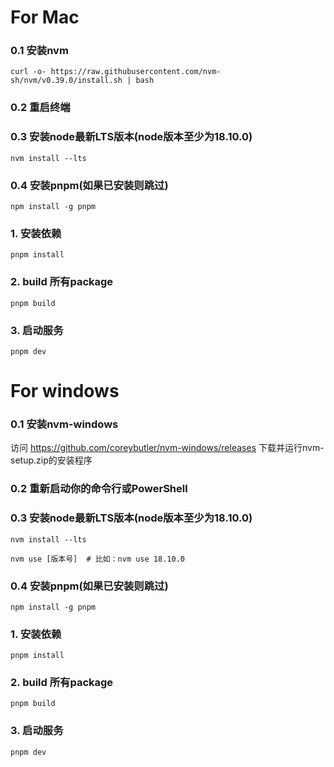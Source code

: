 # For Mac
### 0.1 安装nvm
`curl -o- https://raw.githubusercontent.com/nvm-sh/nvm/v0.39.0/install.sh | bash`

### 0.2 重启终端

### 0.3 安装node最新LTS版本(node版本至少为18.10.0)
`nvm install --lts`

### 0.4 安装pnpm(如果已安装则跳过)
`npm install -g pnpm`

### 1. 安装依赖
`pnpm install`

### 2. build 所有package
`pnpm build`

### 3. 启动服务
`pnpm dev`

# For windows
### 0.1 安装nvm-windows
访问 https://github.com/coreybutler/nvm-windows/releases
下载并运行nvm-setup.zip的安装程序

### 0.2 重新启动你的命令行或PowerShell

### 0.3 安装node最新LTS版本(node版本至少为18.10.0)
`nvm install --lts`

`nvm use [版本号]  # 比如：nvm use 18.10.0`

### 0.4 安装pnpm(如果已安装则跳过)
`npm install -g pnpm`

### 1. 安装依赖
`pnpm install`

### 2. build 所有package
`pnpm build`

### 3. 启动服务
`pnpm dev`

